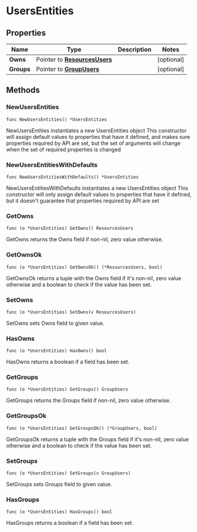 # UsersEntities

## Properties

|Name | Type | Description | Notes|
|------------ | ------------- | ------------- | -------------|
|**Owns** | Pointer to [**ResourcesUsers**](ResourcesUsers.md) |  | [optional] |
|**Groups** | Pointer to [**GroupUsers**](GroupUsers.md) |  | [optional] |

## Methods

### NewUsersEntities

`func NewUsersEntities() *UsersEntities`

NewUsersEntities instantiates a new UsersEntities object
This constructor will assign default values to properties that have it defined,
and makes sure properties required by API are set, but the set of arguments
will change when the set of required properties is changed

### NewUsersEntitiesWithDefaults

`func NewUsersEntitiesWithDefaults() *UsersEntities`

NewUsersEntitiesWithDefaults instantiates a new UsersEntities object
This constructor will only assign default values to properties that have it defined,
but it doesn't guarantee that properties required by API are set

### GetOwns

`func (o *UsersEntities) GetOwns() ResourcesUsers`

GetOwns returns the Owns field if non-nil, zero value otherwise.

### GetOwnsOk

`func (o *UsersEntities) GetOwnsOk() (*ResourcesUsers, bool)`

GetOwnsOk returns a tuple with the Owns field if it's non-nil, zero value otherwise
and a boolean to check if the value has been set.

### SetOwns

`func (o *UsersEntities) SetOwns(v ResourcesUsers)`

SetOwns sets Owns field to given value.

### HasOwns

`func (o *UsersEntities) HasOwns() bool`

HasOwns returns a boolean if a field has been set.

### GetGroups

`func (o *UsersEntities) GetGroups() GroupUsers`

GetGroups returns the Groups field if non-nil, zero value otherwise.

### GetGroupsOk

`func (o *UsersEntities) GetGroupsOk() (*GroupUsers, bool)`

GetGroupsOk returns a tuple with the Groups field if it's non-nil, zero value otherwise
and a boolean to check if the value has been set.

### SetGroups

`func (o *UsersEntities) SetGroups(v GroupUsers)`

SetGroups sets Groups field to given value.

### HasGroups

`func (o *UsersEntities) HasGroups() bool`

HasGroups returns a boolean if a field has been set.


